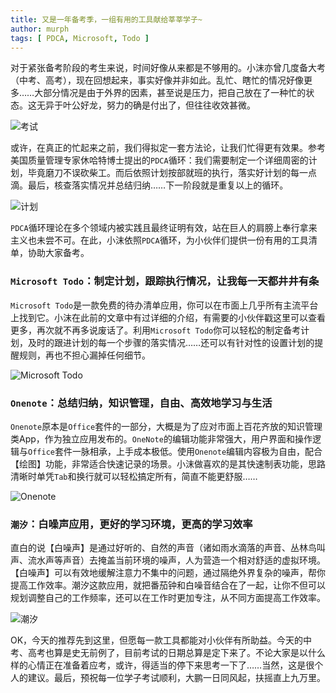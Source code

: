 ```yaml
---
title: 又是一年备考季，一组有用的工具献给莘莘学子~
author: murph
tags: [ PDCA, Microsoft, Todo ]
---
```


对于紧张备考阶段的考生来说，时间好像从来都是不够用的。小沫亦曾几度备大考（中考、高考），现在回想起来，事实好像并非如此。乱忙、瞎忙的情况好像更多……大部分情况是由于外界的因素，甚至说是压力，把自己放在了一种忙的状态。这无异于叶公好龙，努力的确是付出了，但往往收效甚微。

<!-- more -->

![考试](/image/assets/exam_paper.png)

或许，在真正的忙起来之前，我们得拟定一套方法论，让我们忙得更有效果。参考美国质量管理专家休哈特博士提出的`PDCA`循环：我们需要制定一个详细周密的计划，毕竟磨刀不误砍柴工。而后依照计划按部就班的执行，落实好计划的每一点滴。最后，核查落实情况并总结归纳……下一阶段就是重复以上的循环。

![计划](/image/assets/plan.png)

`PDCA`循环理论在多个领域内被实践且最终证明有效，站在巨人的肩膀上奉行拿来主义也未尝不可。在此，小沫依照`PDCA`循环，为小伙伴们提供一份有用的工具清单，协助大家备考。

### `Microsoft Todo`：制定计划，跟踪执行情况，让我每一天都井井有条

`Microsoft Todo`是一款免费的待办清单应用，你可以在市面上几乎所有主流平台上找到它。小沫在此前的文章中有过详细的介绍，有需要的小伙伴戳这里可以查看更多，再次就不再多说废话了。利用`Microsoft Todo`你可以轻松的制定备考计划，及时的跟进计划的每一个步骤的落实情况……还可以有针对性的设置计划的提醒规则，再也不担心漏掉任何细节。

![Microsoft Todo](/image/assets/ms-todo/ms-todo-3.png)

### `Onenote`：总结归纳，知识管理，自由、高效地学习与生活

`Onenote`原本是`Office`套件的一部分，大概是为了应对市面上百花齐放的知识管理类App，作为独立应用发布的。`OneNote`的编辑功能非常强大，用户界面和操作逻辑与`Office`套件一脉相承，上手成本极低。使用`Onenote`编辑内容极为自由，配合【绘图】功能，非常适合快速记录的场景。小沫做喜欢的是其快速制表功能，思路清晰时单凭`Tab`和换行就可以轻松搞定所有，简直不能更舒服……

![Onenote](/image/assets/onenote/onenote-ads.png)

### `潮汐`：白噪声应用，更好的学习环境，更高的学习效率

直白的说【白噪声】是通过好听的、自然的声音（诸如雨水滴落的声音、丛林鸟叫声、流水声等声音）去掩盖当前环境的噪声，人为营造一个相对舒适的虚拟环境。【白噪声】可以有效地缓解注意力不集中的问题，通过隔绝外界复杂的噪声，帮你提高工作效率。潮汐这款应用，就把番茄钟和白噪音结合在了一起，让你不但可以规划调整自己的工作频率，还可以在工作时更加专注，从不同方面提高工作效率。

![潮汐](/image/assets/others/chaoxi.png)

OK，今天的推荐先到这里，但愿每一款工具都能对小伙伴有所助益。今天的中考、高考也算是史无前例了，目前考试的日期总算是定下来了。不论大家是以什么样的心情正在准备着应考，或许，得适当的停下来思考一下了……当然，这是很个人的建议。最后，预祝每一位学子考试顺利，大鹏一日同风起，扶摇直上九万里。 



